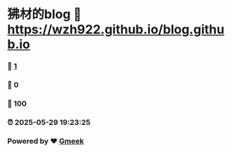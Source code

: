 # 狒材的blog :link: https://wzh922.github.io/blog.github.io 
### :page_facing_up: [1](https://wzh922.github.io/blog/tag.html) 
### :speech_balloon: 0 
### :hibiscus: 100 
### :alarm_clock: 2025-05-29 19:23:25 
### Powered by :heart: [Gmeek](https://github.com/Meekdai/Gmeek)
